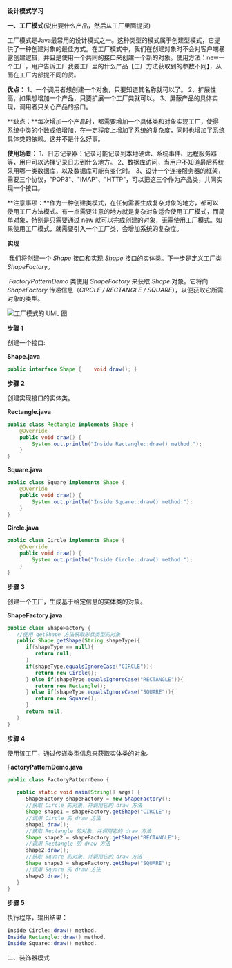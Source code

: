 **设计模式学习**

**一、工厂模式**(说出要什么产品，然后从工厂里面提货)

​	工厂模式是Java最常用的设计模式之一。这种类型的模式属于创建型模式，它提供了一种创建对象的最佳方式。在工厂模式中，我们在创建对象时不会对客户端暴露创建逻辑，并且是使用一个共同的接口来创建一个新的对象。使用方法：new一个工厂，用户告诉工厂我要工厂里的什么产品【工厂方法获取到的参数不同】，从而在工厂内部提不同的货。

**优点：** 1、一个调用者想创建一个对象，只要知道其名称就可以了。 2、扩展性高，如果想增加一个产品，只要扩展一个工厂类就可以。 3、屏蔽产品的具体实现，调用者只关心产品的接口。

**缺点：**每次增加一个产品时，都需要增加一个具体类和对象实现工厂，使得系统中类的个数成倍增加，在一定程度上增加了系统的复杂度，同时也增加了系统具体类的依赖。这并不是什么好事。

**使用场景：** 1、日志记录器：记录可能记录到本地硬盘、系统事件、远程服务器等，用户可以选择记录日志到什么地方。 2、数据库访问，当用户不知道最后系统采用哪一类数据库，以及数据库可能有变化时。 3、设计一个连接服务器的框架，需要三个协议，"POP3"、"IMAP"、"HTTP"，可以把这三个作为产品类，共同实现一个接口。

**注意事项：**作为一种创建类模式，在任何需要生成复杂对象的地方，都可以使用工厂方法模式。有一点需要注意的地方就是复杂对象适合使用工厂模式，而简单对象，特别是只需要通过 new 就可以完成创建的对象，无需使用工厂模式。如果使用工厂模式，就需要引入一个工厂类，会增加系统的复杂度。

**实现**

​	我们将创建一个 *Shape* 接口和实现 *Shape* 接口的实体类。下一步是定义工厂类 *ShapeFactory*。

​	*FactoryPatternDemo* 类使用 *ShapeFactory* 来获取 *Shape* 对象。它将向 *ShapeFactory* 传递信息（*CIRCLE / RECTANGLE / SQUARE*），以便获取它所需对象的类型。

![工厂模式的 UML 图](https://www.runoob.com/wp-content/uploads/2014/08/AB6B814A-0B09-4863-93D6-1E22D6B07FF8.jpg)

**步骤 1**

创建一个接口:

**Shape.java**

```java
public interface Shape {    void draw(); }
```

**步骤 2**

创建实现接口的实体类。

**Rectangle.java**

```java
public class Rectangle implements Shape {      
    @Override    
    public void draw() {       
        System.out.println("Inside Rectangle::draw() method.");    
    } 
}
```

**Square.java**

```java
public class Square implements Shape {      
    @Override    
    public void draw() {       
        System.out.println("Inside Square::draw() method.");    
    }
}
```

**Circle.java**

```java
public class Circle implements Shape {
    @Override
    public void draw() {
        System.out.println("Inside Circle::draw() method.");
    }
}
```

**步骤 3**

创建一个工厂，生成基于给定信息的实体类的对象。

**ShapeFactory.java**

```java
public class ShapeFactory {
   //使用 getShape 方法获取形状类型的对象
   public Shape getShape(String shapeType){
      if(shapeType == null){
         return null;
      }        
      if(shapeType.equalsIgnoreCase("CIRCLE")){
         return new Circle();
      } else if(shapeType.equalsIgnoreCase("RECTANGLE")){
         return new Rectangle();
      } else if(shapeType.equalsIgnoreCase("SQUARE")){
         return new Square();
      }
      return null;
   }
}
```

**步骤 4**

使用该工厂，通过传递类型信息来获取实体类的对象。

**FactoryPatternDemo.java**

```java
public class FactoryPatternDemo {
 
   public static void main(String[] args) {
      ShapeFactory shapeFactory = new ShapeFactory();
      //获取 Circle 的对象，并调用它的 draw 方法
      Shape shape1 = shapeFactory.getShape("CIRCLE");
      //调用 Circle 的 draw 方法
      shape1.draw();
      //获取 Rectangle 的对象，并调用它的 draw 方法
      Shape shape2 = shapeFactory.getShape("RECTANGLE");
      //调用 Rectangle 的 draw 方法
      shape2.draw();
      //获取 Square 的对象，并调用它的 draw 方法
      Shape shape3 = shapeFactory.getShape("SQUARE");
      //调用 Square 的 draw 方法
      shape3.draw();
   }
}
```



**步骤 5**

执行程序，输出结果：

```java
Inside Circle::draw() method.
Inside Rectangle::draw() method.
Inside Square::draw() method.
```



二、装饰器模式
